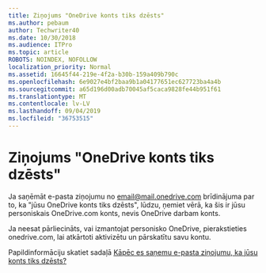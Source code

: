 ```yaml
---
title: Ziņojums "OneDrive konts tiks dzēsts"
ms.author: pebaum
author: Techwriter40
ms.date: 10/30/2018
ms.audience: ITPro
ms.topic: article
ROBOTS: NOINDEX, NOFOLLOW
localization_priority: Normal
ms.assetid: 16645f44-219e-4f2a-b30b-159a409b790c
ms.openlocfilehash: 6e9027e4bf2baa9b1a04177651ec627723ba4a4b
ms.sourcegitcommit: a65d196d00adb70045af5caca9828fe44b951f61
ms.translationtype: MT
ms.contentlocale: lv-LV
ms.lasthandoff: 09/04/2019
ms.locfileid: "36753515"
---
```

# <a name="onedrive-account-will-be-deleted-message"></a>Ziņojums "OneDrive konts tiks dzēsts"

Ja saņēmāt e-pasta ziņojumu no email@mail.onedrive.com brīdinājuma par to, ka "jūsu OneDrive konts tiks dzēsts", lūdzu, ņemiet vērā, ka šis ir jūsu personiskais OneDrive.com konts, nevis OneDrive darbam konts. 
  
Ja neesat pārliecināts, vai izmantojat personisko OneDrive, pierakstieties onedrive.com, lai atkārtoti aktivizētu un pārskatītu savu kontu.
  
Papildinformāciju skatiet sadaļā [Kāpēc es saņemu e-pasta ziņojumu, ka jūsu konts tiks dzēsts?](https://go.microsoft.com/fwlink/?linkid=2036151&amp;clcid=0x409)
  

